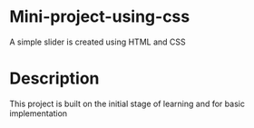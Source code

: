# Mini-project-using-css
A simple slider is created using HTML and CSS

# Description
This project is built on the initial stage of learning and for basic implementation